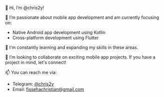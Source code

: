 👋 Hi, I’m @chris2y!

👀 I’m passionate about mobile app development and am currently focusing on:

- Native Android app development using Kotlin
- Cross-platform development using Flutter

🌱 I'm constantly learning and expanding my skills in these areas.

💞️ I’m looking to collaborate on exciting mobile app projects. If you have a project in mind, let's connect!

📫 You can reach me via:
- Telegram: [@chris2y](https://t.me/chris2y)
- Email: fissehachristian@gmail.com

<!---
chris2y/chris2y is a ✨ special ✨ repository because its `README.md` (this file) appears on your GitHub profile.
You can click the Preview link to take a look at your changes.
--->

